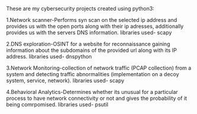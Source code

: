 These are my cybersecurity projects created using python3:

1.Network scanner-Performs syn scan on the selected ip address and provides us with the open ports along with their ip adresses, additionally provides us with the servers DNS information.
libraries used- scapy

2.DNS exploration-OSINT for a website for reconnaissance gaining information about the subdomains of the provided url along with its IP address.
libraries used- dnspython

3.Network Monitoring-collection of network traffic (PCAP collection) from a system and detecting traffic abnormalities (implementation on a decoy system, service, network).
libraries used- scapy

4.Behavioral Analytics-Determines whether its unusual for a particular process to have network connectivity or not and gives the probability of it being comrpomised. 
libraries used- psutil
